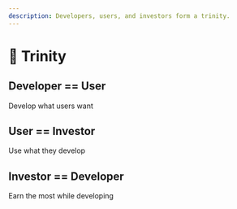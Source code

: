 ```yaml
---
description: Developers, users, and investors form a trinity.
---
```


# 🔺 Trinity

## Developer == User

Develop what users want

## User == Investor

Use what they develop

## Investor == Developer&#x20;

Earn the most while developing

##
